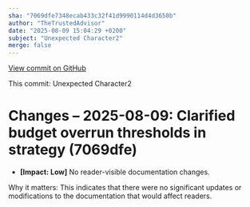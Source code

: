 ```yaml
---
sha: "7069dfe7348ecab433c32f41d9990114d4d3650b"
author: "TheTrustedAdvisor"
date: "2025-08-09 15:04:29 +0200"
subject: "Unexpected Character2"
merge: false
---
```


[View commit on GitHub](https://github.com/TheTrustedAdvisor/FabricAdoptionFramework/commit/7069dfe7348ecab433c32f41d9990114d4d3650b)

This commit: Unexpected Character2

# Changes – 2025-08-09: Clarified budget overrun thresholds in strategy (7069dfe)

- **[Impact: Low]** No reader-visible documentation changes.  

Why it matters: This indicates that there were no significant updates or modifications to the documentation that would affect readers.
